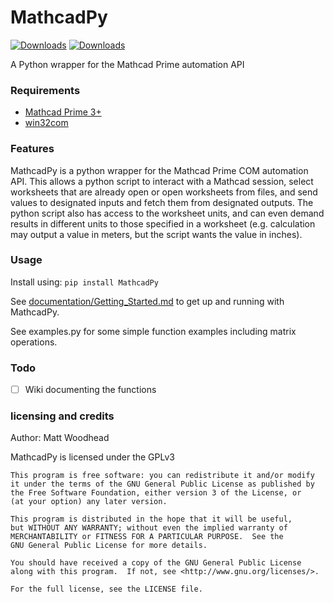 # MathcadPy


[![Downloads](https://img.shields.io/pypi/v/MathcadPy.svg)](https://pypi.org/project/MathcadPy/)  [![Downloads](https://pepy.tech/badge/mathcadpy)](https://pepy.tech/project/mathcadpy)

A Python wrapper for the Mathcad Prime automation API

### Requirements
- [Mathcad Prime 3+](https://www.mathcad.com/)
- [win32com](https://github.com/mhammond/pywin32)

### Features
MathcadPy is a python wrapper for the Mathcad Prime COM automation API. This allows a python script to interact with a Mathcad session, select worksheets that are already open or open worksheets from files, and send values to designated inputs and fetch them from designated outputs. The python script also has access to the worksheet units, and can even demand results in different units to those specified in a worksheet (e.g. calculation may output a value in meters, but the script wants the value in inches).

### Usage
Install using: `pip install MathcadPy`
 
See [documentation/Getting_Started.md](https://github.com/MattWoodhead/MathcadPy/blob/master/documentation/Getting_Started.md) to get up and running with MathcadPy.

See examples.py for some simple function examples including matrix operations.

### Todo
- [ ] Wiki documenting the functions

### licensing and credits
Author: Matt Woodhead

MathcadPy is licensed under the GPLv3
```
This program is free software: you can redistribute it and/or modify
it under the terms of the GNU General Public License as published by
the Free Software Foundation, either version 3 of the License, or
(at your option) any later version.

This program is distributed in the hope that it will be useful,
but WITHOUT ANY WARRANTY; without even the implied warranty of
MERCHANTABILITY or FITNESS FOR A PARTICULAR PURPOSE.  See the
GNU General Public License for more details.

You should have received a copy of the GNU General Public License
along with this program.  If not, see <http://www.gnu.org/licenses/>.

For the full license, see the LICENSE file.
```
